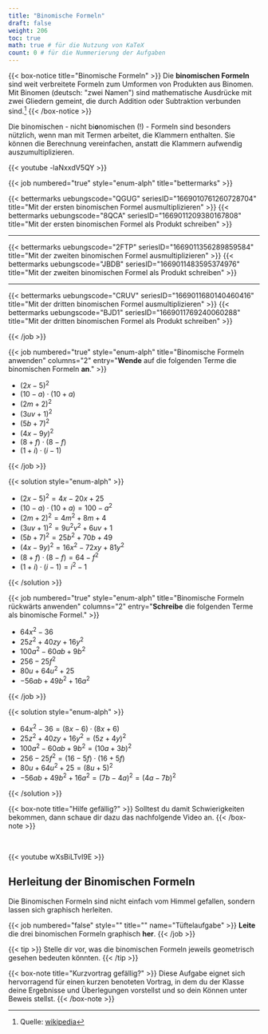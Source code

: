 ```yaml
---
title: "Binomische Formeln"
draft: false
weight: 206
toc: true
math: true # für die Nutzung von KaTeX
count: 0 # für die Nummerierung der Aufgaben
---
```


{{< box-notice title="Binomische Formeln" >}}
    Die **binomischen Formeln** sind weit verbreitete Formeln zum Umformen von Produkten aus Binomen. Mit Binomen (deutsch: "zwei Namen") sind mathematische Ausdrücke mit zwei Gliedern gemeint, die durch Addition oder Subtraktion verbunden sind.[^1]
{{< /box-notice >}}

[^1]: Quelle: [wikipedia](https://de.wikipedia.org/wiki/Binomische_Formeln)

Die binomischen - nicht bi**o**nomischen (!) - Formeln sind besonders nützlich, wenn man mit Termen arbeitet, die Klammern enthalten. Sie können die Berechnung vereinfachen, anstatt die Klammern aufwendig auszumultiplizieren.

{{< youtube -laNxxdV5QY >}}

{{< job numbered="true" style="enum-alph" title="bettermarks" >}}

{{< bettermarks uebungscode="QGUG" seriesID="1669010761260728704" title="Mit der ersten binomischen Formel ausmultiplizieren" >}}
{{< bettermarks uebungscode="8QCA" seriesID="1669011209380167808" title="Mit der ersten binomischen Formel als Produkt schreiben" >}}

<hr>

{{< bettermarks uebungscode="2FTP" seriesID="1669011356289859584" title="Mit der zweiten binomischen Formel ausmultiplizieren" >}}
{{< bettermarks uebungscode="JBDB" seriesID="1669011483595374976" title="Mit der zweiten binomischen Formel als Produkt schreiben" >}}

<hr>

{{< bettermarks uebungscode="CRUV" seriesID="1669011680140460416" title="Mit der dritten binomischen Formel ausmultiplizieren" >}}
{{< bettermarks uebungscode="BJD1" seriesID="1669011769240060288" title="Mit der dritten binomischen Formel als Produkt schreiben" >}}

{{< /job >}}

{{< job numbered="true" style="enum-alph" title="Binomische Formeln anwenden" columns="2" entry="**Wende** auf die folgenden Terme die binomischen Formeln **an**." >}}

- $(2x-5)^2$
- $(10 - a)\cdot(10 + a)$
- $(2m + 2)^2$
- $(3uv+1)^2$
- $(5b+7)^2$
- $(4x-9y)^2$
- $(8 + f)\cdot(8 - f)$
- $(1 + i)\cdot(i - 1)$

{{< /job >}}

{{< solution style="enum-alph" >}}

- $(2x-5)^2 = 4x - 20x + 25$
- $(10 - a)\cdot(10 + a) = 100 - a^2$
- $(2m + 2)^2 = 4m^2 + 8m + 4$
- $(3uv+1)^2 = 9u^2v^2 + 6uv + 1$
- $(5b+7)^2 = 25b^2 + 70b + 49$
- $(4x-9y)^2 = 16x^2 - 72xy + 81y^2$
- $(8 + f)\cdot(8 - f) = 64 - f^2$
- $(1 + i)\cdot(i - 1) = i^2 - 1$

{{< /solution >}}

{{< job numbered="true" style="enum-alph" title="Binomische Formeln rückwärts anwenden" columns="2" entry="**Schreibe** die folgenden Terme als binomische Formel." >}}

- $64x^2 - 36$
- $25z^2 + 40zy + 16y^2$
- $100a^2 - 60ab + 9b^2$
- $256 - 25f^2$
- $80u + 64u^2 + 25$
- $-56ab + 49b^2 + 16a^2$

{{< /job >}}

{{< solution style="enum-alph" >}}

- $64x^2 - 36 = (8x-6) \cdot (8x + 6)$
- $25z^2 + 40zy + 16y^2 = (5z + 4y)^2$
- $100a^2 - 60ab + 9b^2 = (10a + 3b)^2$
- $256 - 25f^2 = (16 - 5f) \cdot (16+5f)$
- $80u + 64u^2 + 25 = (8u + 5)^2$
- $-56ab + 49b^2 + 16a^2 = (7b - 4a)^2 = (4a - 7b)^2$

{{< /solution >}}

{{< box-note title="Hilfe gefällig?" >}}
    Solltest du damit Schwierigkeiten bekommen, dann schaue dir dazu das nachfolgende Video an.
{{< /box-note >}}

<br />

{{< youtube wXsBiLTvI9E >}}

## Herleitung der Binomischen Formeln

Die Binomischen Formeln sind nicht einfach vom Himmel gefallen, sondern lassen sich graphisch herleiten.

{{< job numbered="false" style="" title="" name="Tüftelaufgabe" >}}
    **Leite** die drei binomischen Formeln graphisch **her**.
{{< /job >}}

{{< tip >}}
    Stelle dir vor, was die binomischen Formeln jeweils geometrisch gesehen bedeuten könnten.
{{< /tip >}}

{{< box-note title="Kurzvortrag gefällig?" >}}
    Diese Aufgabe eignet sich hervorragend für einen kurzen benoteten Vortrag, in dem du der Klasse deine Ergebnisse und Überlegungen vorstellst und so dein Können unter Beweis stellst.
{{< /box-note >}}
